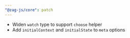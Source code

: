 ```yaml
---
"@zag-js/core": patch
---
```


- Widen `watch` type to support `choose` helper
- Add `initialContext` and `initialState` to `meta` options
